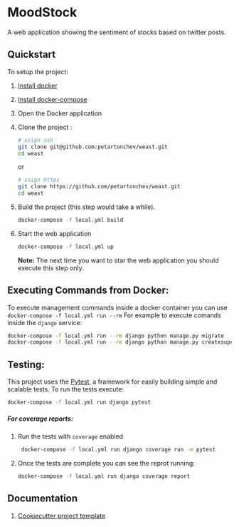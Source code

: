 # MoodStock
A web application showing the sentiment of stocks based on twitter posts.

## Quickstart
To setup the project:

1. [Install docker](https://docs.docker.com/install/) 
1. [Install docker-compose](https://docs.docker.com/compose/install/)
1. Open the Docker application
1. Clone the project :
    ```bash
    # usign ssh
    git clone git@github.com:petartonchev/weast.git
    cd weast
    ```
    or
     ```bash
    # usign https
    git clone https://github.com/petartonchev/weast.git
    cd weast
    ```
1. Build the project (this step would take a while). 
    ```bash
    docker-compose -f local.yml build
    ```
    
1. Start the web application
     ```bash
    docker-compose -f local.yml up
    ```
    **Note:** The next time you want to star the web application you should execute this step only.
    
## Executing Commands from Docker:

To execute management commands inside a docker container you can use `docker-compose -f local.yml run --rm`
For example to execute comands inside the `django` service:
 ```bash
docker-compose -f local.yml run --rm django python manage.py migrate
docker-compose -f local.yml run --rm django python manage.py createsuperuser
 ```
 
 ## Testing:
 
 This project uses the [Pytest](https://docs.pytest.org/en/latest/example/simple.html), a framework for easily building simple and scalable tests. 
 To run the tests execute:
 ```bash
 docker-compose -f local.yml run django pytest
 ```
 
 ##### For coverage reports:
 1.  Run the tests with `coverage` enabled 
     ```bash
      docker-compose -f local.yml run django coverage run -m pytest
     ```
 2. Once the tests are complete you can see the reprot running:
      ```bash
      docker-compose -f local.yml run django coverage report
     ```
## Documentation
1. [Cookiecutter project template](https://cookiecutter-django.readthedocs.io/en/latest/index.html)
